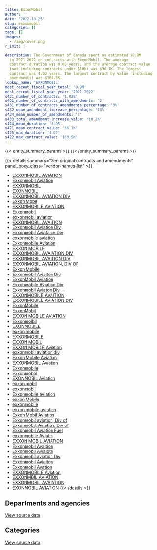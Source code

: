 ```yaml
---
title: ExxonMobil
author: ''
date: '2022-10-25'
slug: exxonmobil
categories: []
tags: []
images:
  - /img/cover.png
r_init: |-
  
description: The Government of Canada spent an estimated $8.9M
  in 2021-2022 on contracts with ExxonMobil. The average
  contract duration was 0.05 years, and the average contract value
  (not including contracts under $10k) was $36.1K. The longest
  contract was 4.02 years. The largest contract by value (including
  amendments) was $160.5K.
lookup_name: 'EXXONMOBIL'
most_recent_fiscal_year_total: '8.9M'
most_recent_fiscal_year_year: '2021-2022'
s431_number_of_contracts: '1,028'
s431_number_of_contracts_with_amendments: '2'
s431_number_of_contracts_amendments_percentage: '0%'
s432_mean_amendment_increase_percentage: '13%'
s434_mean_number_of_amendments: '2'
s433_total_amendment_increase_value: '10.2K'
s424_mean_duration: '0.05'
s421_mean_contract_value: '36.1K'
s425_max_duration: '4.02'
s422_max_contract_value: '160.5K'
---
```


<script src="/rmarkdown-libs/htmlwidgets/htmlwidgets.js"></script>
<link href="/rmarkdown-libs/datatables-css/datatables-crosstalk.css" rel="stylesheet" />
<script src="/rmarkdown-libs/datatables-binding/datatables.js"></script>
<script src="/rmarkdown-libs/jquery/jquery-3.6.0.min.js"></script>
<link href="/rmarkdown-libs/dt-core-bootstrap/css/dataTables.bootstrap.min.css" rel="stylesheet" />
<link href="/rmarkdown-libs/dt-core-bootstrap/css/dataTables.bootstrap.extra.css" rel="stylesheet" />
<script src="/rmarkdown-libs/dt-core-bootstrap/js/jquery.dataTables.min.js"></script>
<script src="/rmarkdown-libs/dt-core-bootstrap/js/dataTables.bootstrap.min.js"></script>
<link href="/rmarkdown-libs/crosstalk/css/crosstalk.min.css" rel="stylesheet" />
<script src="/rmarkdown-libs/crosstalk/js/crosstalk.min.js"></script>
<script src="/rmarkdown-libs/htmlwidgets/htmlwidgets.js"></script>
<link href="/rmarkdown-libs/datatables-css/datatables-crosstalk.css" rel="stylesheet" />
<script src="/rmarkdown-libs/datatables-binding/datatables.js"></script>
<script src="/rmarkdown-libs/jquery/jquery-3.6.0.min.js"></script>
<link href="/rmarkdown-libs/dt-core-bootstrap/css/dataTables.bootstrap.min.css" rel="stylesheet" />
<link href="/rmarkdown-libs/dt-core-bootstrap/css/dataTables.bootstrap.extra.css" rel="stylesheet" />
<script src="/rmarkdown-libs/dt-core-bootstrap/js/jquery.dataTables.min.js"></script>
<script src="/rmarkdown-libs/dt-core-bootstrap/js/dataTables.bootstrap.min.js"></script>
<link href="/rmarkdown-libs/crosstalk/css/crosstalk.min.css" rel="stylesheet" />
<script src="/rmarkdown-libs/crosstalk/js/crosstalk.min.js"></script>

{{< entity_summary_params >}}
{{< /entity_summary_params >}}

{{< details summary="See original contracts and amendments" panel_body_class="vendor-names-list" >}}
- [EXXONMOBIL AVIATION](https://search.open.canada.ca/en/ct/?sort=contract_value_f%20desc&page=1&search_text=%22EXXONMOBIL%20AVIATION%22)
- [Exxonmobil Aviation](https://search.open.canada.ca/en/ct/?sort=contract_value_f%20desc&page=1&search_text=%22Exxonmobil%20Aviation%22)
- [EXXONMOBIL](https://search.open.canada.ca/en/ct/?sort=contract_value_f%20desc&page=1&search_text=%22EXXONMOBIL%22)
- [EXONMOBIL](https://search.open.canada.ca/en/ct/?sort=contract_value_f%20desc&page=1&search_text=%22EXONMOBIL%22)
- [EXXONMOBIL AVIATION DIV](https://search.open.canada.ca/en/ct/?sort=contract_value_f%20desc&page=1&search_text=%22EXXONMOBIL%20AVIATION%20DIV%22)
- [Exxon Mobil](https://search.open.canada.ca/en/ct/?sort=contract_value_f%20desc&page=1&search_text=%22Exxon%20Mobil%22)
- [EXXONMOBILE AVIATION](https://search.open.canada.ca/en/ct/?sort=contract_value_f%20desc&page=1&search_text=%22EXXONMOBILE%20AVIATION%22)
- [Exxonmobil](https://search.open.canada.ca/en/ct/?sort=contract_value_f%20desc&page=1&search_text=%22Exxonmobil%22)
- [exxonmobil aviation](https://search.open.canada.ca/en/ct/?sort=contract_value_f%20desc&page=1&search_text=%22exxonmobil%20aviation%22)
- [EXXONMOBIL AVAITION](https://search.open.canada.ca/en/ct/?sort=contract_value_f%20desc&page=1&search_text=%22EXXONMOBIL%20AVAITION%22)
- [Exxonmobil Aviation Div](https://search.open.canada.ca/en/ct/?sort=contract_value_f%20desc&page=1&search_text=%22Exxonmobil%20Aviation%20Div%22)
- [Exxonmobil Aviataion Div](https://search.open.canada.ca/en/ct/?sort=contract_value_f%20desc&page=1&search_text=%22Exxonmobil%20Aviataion%20Div%22)
- [exxonmobile aviation](https://search.open.canada.ca/en/ct/?sort=contract_value_f%20desc&page=1&search_text=%22exxonmobile%20aviation%22)
- [Exxonmobile Aviation](https://search.open.canada.ca/en/ct/?sort=contract_value_f%20desc&page=1&search_text=%22Exxonmobile%20Aviation%22)
- [EXXON MOBILE](https://search.open.canada.ca/en/ct/?sort=contract_value_f%20desc&page=1&search_text=%22EXXON%20MOBILE%22)
- [EXXONMOBIL AVAIATION DIV](https://search.open.canada.ca/en/ct/?sort=contract_value_f%20desc&page=1&search_text=%22EXXONMOBIL%20AVAIATION%20DIV%22)
- [EXXONMOBIL AVAITION DIV](https://search.open.canada.ca/en/ct/?sort=contract_value_f%20desc&page=1&search_text=%22EXXONMOBIL%20AVAITION%20DIV%22)
- [EXXONMOBIL AVIATION, DIV OF](https://search.open.canada.ca/en/ct/?sort=contract_value_f%20desc&page=1&search_text=%22EXXONMOBIL%20AVIATION%2c%20DIV%20OF%22)
- [Exxon Mobile](https://search.open.canada.ca/en/ct/?sort=contract_value_f%20desc&page=1&search_text=%22Exxon%20Mobile%22)
- [Exxonmobil Aviaiton Div](https://search.open.canada.ca/en/ct/?sort=contract_value_f%20desc&page=1&search_text=%22Exxonmobil%20Aviaiton%20Div%22)
- [ExxonMobil Aviation](https://search.open.canada.ca/en/ct/?sort=contract_value_f%20desc&page=1&search_text=%22ExxonMobil%20Aviation%22)
- [Exxonmobile Aviation Div](https://search.open.canada.ca/en/ct/?sort=contract_value_f%20desc&page=1&search_text=%22Exxonmobile%20Aviation%20Div%22)
- [Exxonmobil Aviaton Div](https://search.open.canada.ca/en/ct/?sort=contract_value_f%20desc&page=1&search_text=%22Exxonmobil%20Aviaton%20Div%22)
- [EXXONMOBILE AVAITION](https://search.open.canada.ca/en/ct/?sort=contract_value_f%20desc&page=1&search_text=%22EXXONMOBILE%20AVAITION%22)
- [EXXONMOBILE AVIATION DIV](https://search.open.canada.ca/en/ct/?sort=contract_value_f%20desc&page=1&search_text=%22EXXONMOBILE%20AVIATION%20DIV%22)
- [ExxonMobile](https://search.open.canada.ca/en/ct/?sort=contract_value_f%20desc&page=1&search_text=%22ExxonMobile%22)
- [ExxonMobil](https://search.open.canada.ca/en/ct/?sort=contract_value_f%20desc&page=1&search_text=%22ExxonMobil%22)
- [EXXON MOBILE AVIATION](https://search.open.canada.ca/en/ct/?sort=contract_value_f%20desc&page=1&search_text=%22EXXON%20MOBILE%20AVIATION%22)
- [Exxonmoibil](https://search.open.canada.ca/en/ct/?sort=contract_value_f%20desc&page=1&search_text=%22Exxonmoibil%22)
- [EXONMOBILE](https://search.open.canada.ca/en/ct/?sort=contract_value_f%20desc&page=1&search_text=%22EXONMOBILE%22)
- [exxon mobile](https://search.open.canada.ca/en/ct/?sort=contract_value_f%20desc&page=1&search_text=%22exxon%20mobile%22)
- [EXXONMOBILE](https://search.open.canada.ca/en/ct/?sort=contract_value_f%20desc&page=1&search_text=%22EXXONMOBILE%22)
- [EXXON MOBIL](https://search.open.canada.ca/en/ct/?sort=contract_value_f%20desc&page=1&search_text=%22EXXON%20MOBIL%22)
- [EXXON MOBILE Aviation](https://search.open.canada.ca/en/ct/?sort=contract_value_f%20desc&page=1&search_text=%22EXXON%20MOBILE%20Aviation%22)
- [exxonmobil aviation div](https://search.open.canada.ca/en/ct/?sort=contract_value_f%20desc&page=1&search_text=%22exxonmobil%20aviation%20div%22)
- [Exxon Mobile Aviation](https://search.open.canada.ca/en/ct/?sort=contract_value_f%20desc&page=1&search_text=%22Exxon%20Mobile%20Aviation%22)
- [EXXONMOBIL Aviation](https://search.open.canada.ca/en/ct/?sort=contract_value_f%20desc&page=1&search_text=%22EXXONMOBIL%20Aviation%22)
- [Exxonmobile](https://search.open.canada.ca/en/ct/?sort=contract_value_f%20desc&page=1&search_text=%22Exxonmobile%22)
- [Exxonmobol](https://search.open.canada.ca/en/ct/?sort=contract_value_f%20desc&page=1&search_text=%22Exxonmobol%22)
- [EXONMOBIL Aviation](https://search.open.canada.ca/en/ct/?sort=contract_value_f%20desc&page=1&search_text=%22EXONMOBIL%20Aviation%22)
- [exxon mobil](https://search.open.canada.ca/en/ct/?sort=contract_value_f%20desc&page=1&search_text=%22exxon%20mobil%22)
- [exxonmobil](https://search.open.canada.ca/en/ct/?sort=contract_value_f%20desc&page=1&search_text=%22exxonmobil%22)
- [Exxonmobile aviation](https://search.open.canada.ca/en/ct/?sort=contract_value_f%20desc&page=1&search_text=%22Exxonmobile%20aviation%22)
- [exxon Mobile](https://search.open.canada.ca/en/ct/?sort=contract_value_f%20desc&page=1&search_text=%22exxon%20Mobile%22)
- [exxonmobile](https://search.open.canada.ca/en/ct/?sort=contract_value_f%20desc&page=1&search_text=%22exxonmobile%22)
- [exxon mobile aviation](https://search.open.canada.ca/en/ct/?sort=contract_value_f%20desc&page=1&search_text=%22exxon%20mobile%20aviation%22)
- [Exxon Mobil Aviation](https://search.open.canada.ca/en/ct/?sort=contract_value_f%20desc&page=1&search_text=%22Exxon%20Mobil%20Aviation%22)
- [Exxonmobil aviation, Div of](https://search.open.canada.ca/en/ct/?sort=contract_value_f%20desc&page=1&search_text=%22Exxonmobil%20aviation%2c%20Div%20of%22)
- [Exxonmobil, Aviation, Div of](https://search.open.canada.ca/en/ct/?sort=contract_value_f%20desc&page=1&search_text=%22Exxonmobil%2c%20Aviation%2c%20Div%20of%22)
- [Exxonmobil Aviation Fuel](https://search.open.canada.ca/en/ct/?sort=contract_value_f%20desc&page=1&search_text=%22Exxonmobil%20Aviation%20Fuel%22)
- [exxonmobile Aviatin](https://search.open.canada.ca/en/ct/?sort=contract_value_f%20desc&page=1&search_text=%22exxonmobile%20Aviatin%22)
- [EXXON MOBIL AVIATION](https://search.open.canada.ca/en/ct/?sort=contract_value_f%20desc&page=1&search_text=%22EXXON%20MOBIL%20AVIATION%22)
- [Exxonmobil Avaition](https://search.open.canada.ca/en/ct/?sort=contract_value_f%20desc&page=1&search_text=%22Exxonmobil%20Avaition%22)
- [Exxonmobil Aviaiotn](https://search.open.canada.ca/en/ct/?sort=contract_value_f%20desc&page=1&search_text=%22Exxonmobil%20Aviaiotn%22)
- [Exxonmobil aviation Div](https://search.open.canada.ca/en/ct/?sort=contract_value_f%20desc&page=1&search_text=%22Exxonmobil%20aviation%20Div%22)
- [Exxonmobil Aviaiton](https://search.open.canada.ca/en/ct/?sort=contract_value_f%20desc&page=1&search_text=%22Exxonmobil%20Aviaiton%22)
- [Exxonmobil Avation](https://search.open.canada.ca/en/ct/?sort=contract_value_f%20desc&page=1&search_text=%22Exxonmobil%20Avation%22)
- [EXXONMOBILE Aviation](https://search.open.canada.ca/en/ct/?sort=contract_value_f%20desc&page=1&search_text=%22EXXONMOBILE%20Aviation%22)
- [EXXONMBIL AVIATION](https://search.open.canada.ca/en/ct/?sort=contract_value_f%20desc&page=1&search_text=%22EXXONMBIL%20AVIATION%22)
- [EXXONMOBIL AVAIATION](https://search.open.canada.ca/en/ct/?sort=contract_value_f%20desc&page=1&search_text=%22EXXONMOBIL%20AVAIATION%22)
- [EXONMOBIL AVIATION](https://search.open.canada.ca/en/ct/?sort=contract_value_f%20desc&page=1&search_text=%22EXONMOBIL%20AVIATION%22)
{{< /details >}}

## Departments and agencies

<div id="htmlwidget-1" style="width:100%;height:auto;" class="datatables html-widget"></div>
<script type="application/json" data-for="htmlwidget-1">{"x":{"style":"bootstrap","filter":"none","vertical":false,"data":[["<a href=\"/departments/dnd-mdn/\">National Defence<\/a>"],[4948590.75],[7532376.15],[6718706.95],[8917106.63]],"container":"<table class=\"table table-striped table-hover row-border order-column display\">\n  <thead>\n    <tr>\n      <th>Department<\/th>\n      <th>2018-2019<\/th>\n      <th>2019-2020<\/th>\n      <th>2020-2021<\/th>\n      <th>2021-2022<\/th>\n    <\/tr>\n  <\/thead>\n<\/table>","options":{"order":[[4,"desc"]],"pageLength":10,"autoWidth":true,"columnDefs":[{"targets":1,"render":"function(data, type, row, meta) {\n    return type !== 'display' ? data : DTWidget.formatCurrency(data, \"$\", 2, 3, \",\", \".\", true, null);\n  }"},{"targets":2,"render":"function(data, type, row, meta) {\n    return type !== 'display' ? data : DTWidget.formatCurrency(data, \"$\", 2, 3, \",\", \".\", true, null);\n  }"},{"targets":3,"render":"function(data, type, row, meta) {\n    return type !== 'display' ? data : DTWidget.formatCurrency(data, \"$\", 2, 3, \",\", \".\", true, null);\n  }"},{"targets":4,"render":"function(data, type, row, meta) {\n    return type !== 'display' ? data : DTWidget.formatCurrency(data, \"$\", 2, 3, \",\", \".\", true, null);\n  }"},{"width":"16%","targets":[1,2,3,4]},{"className":"dt-right","targets":[1,2,3,4]}],"orderClasses":false}},"evals":["options.columnDefs.0.render","options.columnDefs.1.render","options.columnDefs.2.render","options.columnDefs.3.render"],"jsHooks":[]}</script>
<p class="text-right">
<a href="https://github.com/GoC-Spending/contracts-data/tree/main/data/out/vendors/exxonmobil/summary_by_fiscal_year_by_department.csv" class="source-data-link btn btn-link">View source data</a>
</p>

## Categories

<div id="htmlwidget-2" style="width:100%;height:auto;" class="datatables html-widget"></div>
<script type="application/json" data-for="htmlwidget-2">{"x":{"style":"bootstrap","filter":"none","vertical":false,"data":[["<a href=\"/categories/defence/\">Defence<\/a>"],[4948590.75],[7532376.15],[6718706.95],[8917106.63]],"container":"<table class=\"table table-striped table-hover row-border order-column display\">\n  <thead>\n    <tr>\n      <th>Category<\/th>\n      <th>2018-2019<\/th>\n      <th>2019-2020<\/th>\n      <th>2020-2021<\/th>\n      <th>2021-2022<\/th>\n    <\/tr>\n  <\/thead>\n<\/table>","options":{"order":[[4,"desc"]],"dom":"t","pageLength":30,"autoWidth":true,"columnDefs":[{"targets":1,"render":"function(data, type, row, meta) {\n    return type !== 'display' ? data : DTWidget.formatCurrency(data, \"$\", 2, 3, \",\", \".\", true, null);\n  }"},{"targets":2,"render":"function(data, type, row, meta) {\n    return type !== 'display' ? data : DTWidget.formatCurrency(data, \"$\", 2, 3, \",\", \".\", true, null);\n  }"},{"targets":3,"render":"function(data, type, row, meta) {\n    return type !== 'display' ? data : DTWidget.formatCurrency(data, \"$\", 2, 3, \",\", \".\", true, null);\n  }"},{"targets":4,"render":"function(data, type, row, meta) {\n    return type !== 'display' ? data : DTWidget.formatCurrency(data, \"$\", 2, 3, \",\", \".\", true, null);\n  }"},{"width":"16%","targets":[1,2,3,4]},{"className":"dt-right","targets":[1,2,3,4]}],"orderClasses":false,"lengthMenu":[10,25,30,50,100]}},"evals":["options.columnDefs.0.render","options.columnDefs.1.render","options.columnDefs.2.render","options.columnDefs.3.render"],"jsHooks":[]}</script>
<p class="text-right">
<a href="https://github.com/GoC-Spending/contracts-data/tree/main/data/out/vendors/exxonmobil/summary_by_fiscal_year_by_category.csv" class="source-data-link btn btn-link">View source data</a>
</p>
